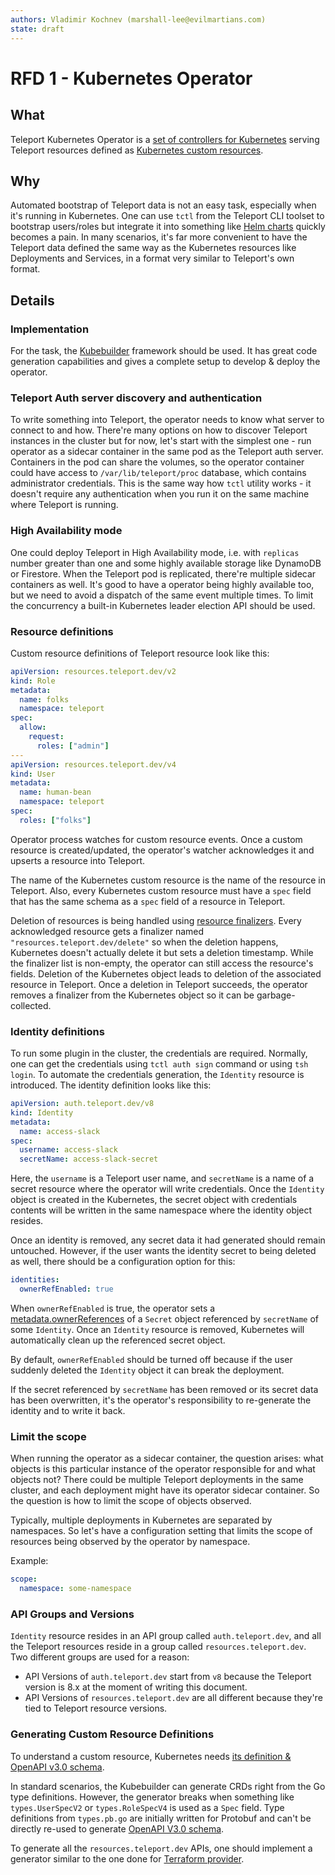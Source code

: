 ```yaml
---
authors: Vladimir Kochnev (marshall-lee@evilmartians.com)
state: draft
---
```


# RFD 1 - Kubernetes Operator

## What

Teleport Kubernetes Operator is a [set of controllers for Kubernetes](https://kubernetes.io/docs/concepts/architecture/controller/) serving Teleport resources defined as [Kubernetes custom resources](https://kubernetes.io/docs/concepts/extend-kubernetes/api-extension/custom-resources/).

## Why

Automated bootstrap of Teleport data is not an easy task, especially when it's running in Kubernetes. One can use `tctl` from the Teleport CLI toolset to bootstrap users/roles but integrate it into something like [Helm charts](https://helm.sh/docs/topics/charts/) quickly becomes a pain. In many scenarios, it's far more convenient to have the Teleport data defined the same way as the Kubernetes resources like Deployments and Services, in a format very similar to Teleport's own format.

## Details

### Implementation

For the task, the [Kubebuilder](https://kubebuilder.io/) framework should be used. It has great code generation capabilities and gives a complete setup to develop & deploy the operator.

### Teleport Auth server discovery and authentication

To write something into Teleport, the operator needs to know what server to connect to and how. There're many options on how to discover Teleport instances in the cluster but for now, let's start with the simplest one - run operator as a sidecar container in the same pod as the Teleport auth server. Containers in the pod can share the volumes, so the operator container could have access to `/var/lib/teleport/proc` database, which contains administrator credentials. This is the same way how `tctl` utility works - it doesn't require any authentication when you run it on the same machine where Teleport is running.

### High Availability mode

One could deploy Teleport in High Availability mode, i.e. with `replicas` number greater than one and some highly available storage like DynamoDB or Firestore. When the Teleport pod is replicated, there're multiple sidecar containers as well. It's good to have a operator being highly available too, but we need to avoid a dispatch of the same event multiple times. To limit the concurrency a built-in Kubernetes leader election API should be used.

### Resource definitions

Custom resource definitions of Teleport resource look like this:

```yaml
apiVersion: resources.teleport.dev/v2
kind: Role
metadata:
  name: folks
  namespace: teleport
spec:
  allow:
    request:
      roles: ["admin"]
---
apiVersion: resources.teleport.dev/v4
kind: User
metadata:
  name: human-bean
  namespace: teleport
spec:
  roles: ["folks"]
```

Operator process watches for custom resource events. Once a custom resource is created/updated, the operator's watcher acknowledges it and upserts a resource into Teleport.

The name of the Kubernetes custom resource is the name of the resource in Teleport. Also, every Kubernetes custom resource must have a `spec` field that has the same schema as a `spec` field of a resource in Teleport.

Deletion of resources is being handled using [resource finalizers](https://kubernetes.io/docs/concepts/overview/working-with-objects/finalizers/). Every acknowledged resource gets a finalizer named `"resources.teleport.dev/delete"` so when the deletion happens, Kubernetes doesn't actually delete it but sets a deletion timestamp. While the finalizer list is non-empty, the operator can still access the resource's fields. Deletion of the Kubernetes object leads to deletion of the associated resource in Teleport. Once a deletion in Teleport succeeds, the operator removes a finalizer from the Kubernetes object so it can be garbage-collected.

### Identity definitions

To run some plugin in the cluster, the credentials are required. Normally, one can get the credentials using `tctl auth sign` command or using `tsh login`. To automate the credentials generation, the `Identity` resource is introduced. The identity definition looks like this:

```yaml
apiVersion: auth.teleport.dev/v8
kind: Identity
metadata:
  name: access-slack
spec:
  username: access-slack
  secretName: access-slack-secret
```

Here, the `username` is a Teleport user name, and `secretName` is a name of a secret resource where the operator will write credentials. Once the `Identity` object is created in the Kubernetes, the secret object with credentials contents will be written in the same namespace where the identity object resides.

Once an identity is removed, any secret data it had generated should remain untouched. However, if the user wants the identity secret to being deleted as well, there should be a configuration option for this:


```yaml
identities:
  ownerRefEnabled: true
```

When `ownerRefEnabled` is true, the operator sets a [metadata.ownerReferences](https://kubernetes.io/docs/concepts/overview/working-with-objects/owners-dependents/) of a `Secret` object referenced by `secretName` of some `Identity`. Once an `Identity` resource is removed, Kubernetes will automatically clean up the referenced secret object.

By default, `ownerRefEnabled` should be turned off because if the user suddenly deleted the `Identity` object it can break the deployment.

If the secret referenced by `secretName` has been removed or its secret data has been overwritten, it's the operator's responsibility to re-generate the identity and to write it back.

### Limit the scope

When running the operator as a sidecar container, the question arises: what objects is this particular instance of the operator responsible for and what objects not? There could be multiple Teleport deployments in the same cluster, and each deployment might have its operator sidecar container. So the question is how to limit the scope of objects observed.

Typically, multiple deployments in Kubernetes are separated by namespaces. So let's have a configuration setting that limits the scope of resources being observed by the operator by namespace.

Example:

```yaml
scope:
  namespace: some-namespace
```

### API Groups and Versions

`Identity` resource resides in an API group called `auth.teleport.dev`, and all the Teleport resources reside in a group called `resources.teleport.dev`. Two different groups are used for a reason:

- API Versions of `auth.teleport.dev` start from `v8` because the Teleport version is 8.x at the moment of writing this document.
- API Versions of `resources.teleport.dev` are all different because they're tied to Teleport resource versions.

### Generating Custom Resource Definitions

To understand a custom resource, Kubernetes needs [its definition & OpenAPI v3.0 schema](https://kubernetes.io/docs/concepts/extend-kubernetes/api-extension/custom-resources/).

In standard scenarios, the Kubebuilder can generate CRDs right from the Go type definitions. However, the generator breaks when something like `types.UserSpecV2` or `types.RoleSpecV4` is used as a `Spec` field. Type definitions from `types.pb.go` are initially written for Protobuf and can't be directly re-used to generate [OpenAPI V3.0 schema](https://swagger.io/specification/).

To generate all the `resources.teleport.dev` APIs, one should implement a generator similar to the one done for [Terraform provider](https://github.com/gravitational/teleport-plugins/tree/master/terraform).
